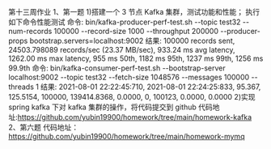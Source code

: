 第十三周作业
1、第一题
1)搭建一个 3 节点 Kafka 集群，测试功能和性能；
执行如下命令性能测试
命令:
bin/kafka-producer-perf-test.sh --topic test32 --num-records 100000 --record-size 1000 --throughput 200000 --producer-props bootstrap.servers=localhost:9002
结果:
100000 records sent, 24503.798089 records/sec (23.37 MB/sec), 933.24 ms avg latency, 1262.00 ms max latency, 955 ms 50th, 1182 ms 95th, 1237 ms 99th, 1256 ms 99.9th
命令:
bin/kafka-consumer-perf-test.sh --bootstrap-server localhost:9002 --topic test32 --fetch-size 1048576 --messages 100000 --threads 1
结果:
2021-08-01 22:22:45:710, 2021-08-01 22:24:25:833, 95.367, 125.5154, 100000, 139414.8368, 0.0000, 0, 100123, 0.0000, 0.0000
2)实现 spring kafka 下对 kafka 集群的操作，将代码提交到 github
代码地址:https://github.com/yubin19900/homework/tree/main/homework-kafka
2、第六题
代码地址：https://github.com/yubin19900/homework/tree/main/homework-mymq

